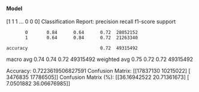 #### Model
[1 1 1 ... 0 0 0]
Classification Report:
              precision    recall  f1-score   support

           0       0.84      0.64      0.72  28052152
           1       0.64      0.84      0.72  21263340

    accuracy                           0.72  49315492
   macro avg       0.74      0.74      0.72  49315492
weighted avg       0.75      0.72      0.72  49315492

Accuracy: 0.7223619506827591
Confusion Matrix:
[[17837130 10215022]
 [ 3476835 17786505]]
Confusion Matrix (%):
[[36.16942522 20.71361673]
 [ 7.0501882  36.06676985]]
